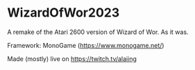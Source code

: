 # WizardOfWor2023
A remake of the Atari 2600 version of Wizard of Wor. As it was.

Framework: MonoGame (https://www.monogame.net/)

Made (mostly) live on https://twitch.tv/alaiing
